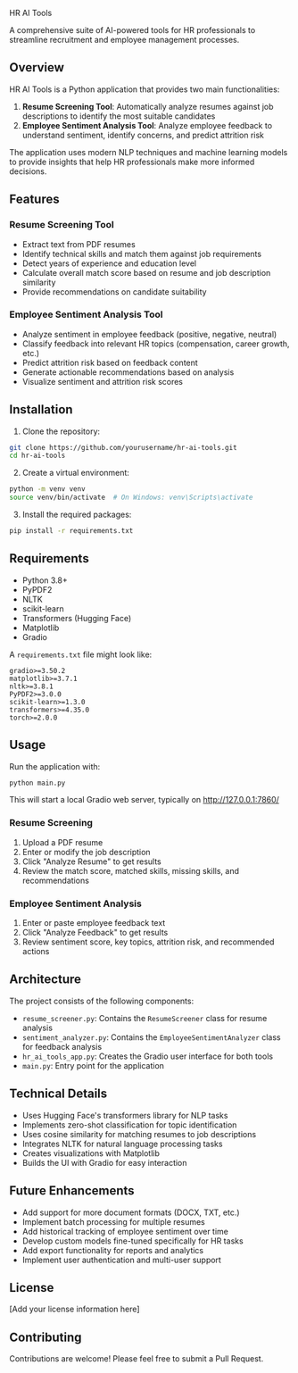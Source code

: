  HR AI Tools

A comprehensive suite of AI-powered tools for HR professionals to streamline recruitment and employee management processes.

## Overview

HR AI Tools is a Python application that provides two main functionalities:
1. **Resume Screening Tool**: Automatically analyze resumes against job descriptions to identify the most suitable candidates
2. **Employee Sentiment Analysis Tool**: Analyze employee feedback to understand sentiment, identify concerns, and predict attrition risk

The application uses modern NLP techniques and machine learning models to provide insights that help HR professionals make more informed decisions.

## Features

### Resume Screening Tool
- Extract text from PDF resumes
- Identify technical skills and match them against job requirements
- Detect years of experience and education level
- Calculate overall match score based on resume and job description similarity
- Provide recommendations on candidate suitability

### Employee Sentiment Analysis Tool
- Analyze sentiment in employee feedback (positive, negative, neutral)
- Classify feedback into relevant HR topics (compensation, career growth, etc.)
- Predict attrition risk based on feedback content
- Generate actionable recommendations based on analysis
- Visualize sentiment and attrition risk scores

## Installation

1. Clone the repository:
```bash
git clone https://github.com/yourusername/hr-ai-tools.git
cd hr-ai-tools
```

2. Create a virtual environment:
```bash
python -m venv venv
source venv/bin/activate  # On Windows: venv\Scripts\activate
```

3. Install the required packages:
```bash
pip install -r requirements.txt
```

## Requirements

- Python 3.8+
- PyPDF2
- NLTK
- scikit-learn
- Transformers (Hugging Face)
- Matplotlib
- Gradio

A `requirements.txt` file might look like:

```
gradio>=3.50.2
matplotlib>=3.7.1
nltk>=3.8.1
PyPDF2>=3.0.0
scikit-learn>=1.3.0
transformers>=4.35.0
torch>=2.0.0
```

## Usage

Run the application with:

```bash
python main.py
```

This will start a local Gradio web server, typically on http://127.0.0.1:7860/

### Resume Screening

1. Upload a PDF resume
2. Enter or modify the job description
3. Click "Analyze Resume" to get results
4. Review the match score, matched skills, missing skills, and recommendations

### Employee Sentiment Analysis

1. Enter or paste employee feedback text
2. Click "Analyze Feedback" to get results
3. Review sentiment score, key topics, attrition risk, and recommended actions

## Architecture

The project consists of the following components:

- `resume_screener.py`: Contains the `ResumeScreener` class for resume analysis
- `sentiment_analyzer.py`: Contains the `EmployeeSentimentAnalyzer` class for feedback analysis
- `hr_ai_tools_app.py`: Creates the Gradio user interface for both tools
- `main.py`: Entry point for the application

## Technical Details

- Uses Hugging Face's transformers library for NLP tasks
- Implements zero-shot classification for topic identification
- Uses cosine similarity for matching resumes to job descriptions
- Integrates NLTK for natural language processing tasks
- Creates visualizations with Matplotlib
- Builds the UI with Gradio for easy interaction

## Future Enhancements

- Add support for more document formats (DOCX, TXT, etc.)
- Implement batch processing for multiple resumes
- Add historical tracking of employee sentiment over time
- Develop custom models fine-tuned specifically for HR tasks
- Add export functionality for reports and analytics
- Implement user authentication and multi-user support

## License

[Add your license information here]

## Contributing

Contributions are welcome! Please feel free to submit a Pull Request.